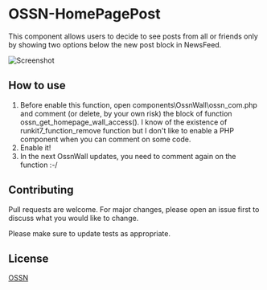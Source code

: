 # OSSN-HomePagePost

This component allows users to decide to see posts from all or friends only by showing two options below the new post block in NewsFeed. 

![Screenshot](https://www.rafaelamorim.com.br/temp/homepageposts.png)

## How to use

1) Before enable this function, open components\OssnWall\ossn_com.php and comment (or delete, by your own risk) the block of function ossn_get_homepage_wall_access().
   I know of the existence of runkit7_function_remove function but I don't like to enable a PHP component when you can comment on some code.
2) Enable it!
3) In the next OssnWall updates, you need to comment again on the function :-/

## Contributing
Pull requests are welcome. For major changes, please open an issue first to discuss what you would like to change.

Please make sure to update tests as appropriate.

## License
[OSSN](http://www.opensource-socialnetwork.org/licence)
